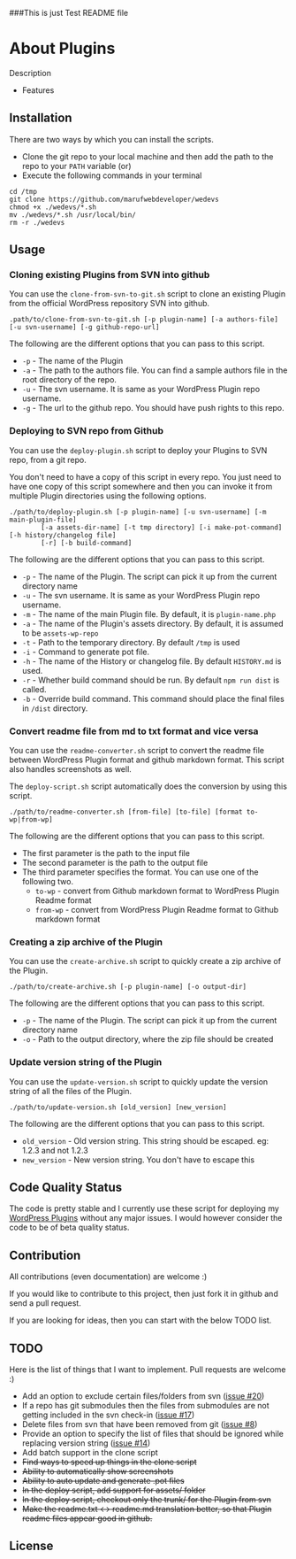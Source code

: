 ###This is just Test README file

About Plugins
=============
Description

- Features

Installation
-------------

There are two ways by which you can install the scripts.

- Clone the git repo to your local machine and then add the path to the repo to your `PATH` variable (or)
- Execute the following commands in your terminal

```
cd /tmp
git clone https://github.com/marufwebdeveloper/wedevs
chmod +x ./wedevs/*.sh
mv ./wedevs/*.sh /usr/local/bin/
rm -r ./wedevs
```

Usage
-------------

### Cloning existing Plugins from SVN into github

You can use the `clone-from-svn-to-git.sh` script to clone an existing Plugin from the official WordPress repository SVN into github.

`.path/to/clone-from-svn-to-git.sh [-p plugin-name] [-a authors-file] [-u svn-username] [-g github-repo-url]`

The following are the different options that you can pass to this script.

- `-p` - The name of the Plugin
- `-a` - The path to the authors file. You can find a sample authors file in the root directory of the repo.
- `-u` - The svn username. It is same as your WordPress Plugin repo username.
- `-g` - The url to the github repo. You should have push rights to this repo.

### Deploying to SVN repo from Github

You can use the `deploy-plugin.sh` script to deploy your Plugins to SVN repo, from a git repo.

You don't need to have a copy of this script in every repo. You just need to have one copy of this script somewhere and then you can invoke it from multiple Plugin directories using the following options.

```
./path/to/deploy-plugin.sh [-p plugin-name] [-u svn-username] [-m main-plugin-file]
        [-a assets-dir-name] [-t tmp directory] [-i make-pot-command] [-h history/changelog file]
        [-r] [-b build-command]
```

The following are the different options that you can pass to this script.

- `-p` - The name of the Plugin. The script can pick it up from the current directory name
- `-u` - The svn username. It is same as your WordPress Plugin repo username.
- `-m` - The name of the main Plugin file. By default, it is `plugin-name.php`
- `-a` - The name of the Plugin's assets directory. By default, it is assumed to be `assets-wp-repo`
- `-t` - Path to the temporary directory. By default `/tmp` is used
- `-i` - Command to generate pot file.
- `-h` - The name of the History or changelog file. By default `HISTORY.md` is used.
- `-r` - Whether build command should be run. By default `npm run dist` is called.
- `-b` - Override build command. This command should place the final files in `/dist` directory.

### Convert readme file from md to txt format and vice versa

You can use the `readme-converter.sh` script to convert the readme file between WordPress Plugin format and github markdown format. This script also handles screenshots as well.

The `deploy-script.sh` script automatically does the conversion by using this script.

`./path/to/readme-converter.sh [from-file] [to-file] [format to-wp|from-wp]`

The following are the different options that you can pass to this script.

- The first parameter is the path to the input file
- The second parameter is the path to the output file
- The third parameter specifies the format. You can use one of the following two.
    - `to-wp` - convert from Github markdown format to WordPress Plugin Readme format
    - `from-wp` - convert from WordPress Plugin Readme format to Github markdown format

### Creating a zip archive of the Plugin

You can use the `create-archive.sh` script to quickly create a zip archive of the Plugin.

`./path/to/create-archive.sh [-p plugin-name] [-o output-dir]`

The following are the different options that you can pass to this script.

- `-p` - The name of the Plugin. The script can pick it up from the current directory name
- `-o` - Path to the output directory, where the zip file should be created

### Update version string of the Plugin

You can use the `update-version.sh` script to quickly update the version string of all the files of the Plugin.

`./path/to/update-version.sh [old_version] [new_version]`

The following are the different options that you can pass to this script.

- `old_version` - Old version string. This string should be escaped. eg: 1\.2\.3 and not 1.2.3
- `new_version` - New version string. You don't have to escape this

Code Quality Status
-------------------

The code is pretty stable and I currently use these script for deploying my [WordPress Plugins](http://sudarmuthu.com/wordpress) without any major issues. I would however consider the code to be of beta quality status.

Contribution
-------------
All contributions (even documentation) are welcome :)

If you would like to contribute to this project, then just fork it in github and send a pull request.

If you are looking for ideas, then you can start with the below TODO list.

TODO
----

Here is the list of things that I want to implement. Pull requests are welcome :)

- Add an option to exclude certain files/folders from svn ([issue #20](https://github.com/sudar/wp-plugin-in-github/issues/20))
- If a repo has git submodules then the files from submodules are not getting included in the svn check-in ([issue #17](https://github.com/sudar/wp-plugin-in-github/issues/17))
- Delete files from svn that have been removed from git ([issue #8](https://github.com/sudar/wp-plugin-in-github/issues/8))
- Provide an option to specify the list of files that should be ignored while replacing version string ([issue #14](https://github.com/sudar/wp-plugin-in-github/issues/14))
- Add batch support in the clone script
- <del>Find ways to speed up things in the clone script</del>
- <del>Ability to automatically show screenshots</del>
- <del>Ability to auto update and generate .pot files</del>
- <del>In the deploy script, add support for assets/ folder</del>
- <del>In the deploy script, checkout only the trunk/ for the Plugin from svn</del>
- <del>Make the readme.txt <-> readme.md translation better, so that Plugin readme files appear good in github.</del>

License
-------

